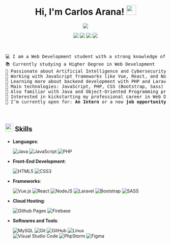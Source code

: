 <h1 align="center">
Hi, I'm Carlos Arana!
	<a href="https://github.com/Bouaskaoun" target="_self">
		<img src="https://media.giphy.com/media/hvRJCLFzcasrR4ia7z/giphy.gif" width="30">
	</a>
</h1>

<p align="center">
	<a href="https://github.com/Bouaskaoun">
		<img src="https://readme-typing-svg.herokuapp.com?lines=Full+Stack+Web+Developer;Always%20learning%20new%20things&center=true&width=380&height=45">
	</a>
</p>

 <p align="center">
<img src="https://img.shields.io/badge/Age-19-blue" />
  <img src="https://img.shields.io/badge/Focus-Web%20Development-brightgreen" />
  <img src="https://img.shields.io/badge/Lives-Granada,%20Spain-success" />
  <img src="https://img.shields.io/badge/Languages-Spanish%20%26%20English-brightgreen" />
</p>
<br>

<pre>
💻 I am a Web Development student with a strong knowledge of building dynamic and scalable applications  
📚 Currently studying a Higher Degree in Web Development  
📝 Passionate about Artificial Intelligence and Cybersecurity  
🔭 Working with JavaScript frameworks like Vue, React, and Node  
🌱 Learning more about backend development with PHP and Laravel  
🌟 Main technologies: JavaScript, PHP, CSS (Bootstrap, Sass)  
🚀 Also familiar with Java and Object-Oriented Programming principles  
🚩 Interested in kickstarting my professional career in Web Development  
🤔 I’m currently open for: <b>An Intern</b> or a new <b>job opportunity</b>, this is <a href="[https://github.com/carlos-aj/CV/blob/main/CVCarlosAranaJimenez.pdf](https://github.com/carlos-aj/CV/blob/main/carlosCV.pdf)" target="_blank">MY CV.</a>
</pre>
<br>

## <img src="https://media2.giphy.com/media/QssGEmpkyEOhBCb7e1/giphy.gif?cid=ecf05e47a0n3gi1bfqntqmob8g9aid1oyj2wr3ds3mg700bl&rid=giphy.gif" width ="25"><b> Skills</b>

<p align="center">

- **Languages**:
    
    ![Java](https://img.shields.io/badge/java-%23ED8B00.svg?style=for-the-badge&logo=openjdk&logoColor=white)
    ![JavaScript](https://img.shields.io/badge/javascript-%23323330.svg?style=for-the-badge&logo=javascript&logoColor=%23F7DF1E)
    ![PHP](https://img.shields.io/badge/php-%23777BB4.svg?style=for-the-badge&logo=php&logoColor=white)
    
- **Front-End Development**:

   ![HTML5](https://img.shields.io/badge/HTML5%20-%23E34F26.svg?style=for-the-badge&logo=html5&logoColor=white)
   ![CSS3](https://img.shields.io/badge/CSS%20-%231572B6.svg?style=for-the-badge&logo=css3&logoColor=white)

- **Frameworks**:

   ![Vue.js](https://img.shields.io/badge/vuejs-%2335495e.svg?style=for-the-badge&logo=vuedotjs&logoColor=%234FC08D)
   ![React](https://img.shields.io/badge/react-%2320232a.svg?style=for-the-badge&logo=react&logoColor=%2361DAFB)
   ![NodeJS](https://img.shields.io/badge/node.js-6DA55F?style=for-the-badge&logo=node.js&logoColor=white)
   ![Laravel](https://img.shields.io/badge/laravel-%23FF2D20.svg?style=for-the-badge&logo=laravel&logoColor=white)
   ![Bootstrap](https://img.shields.io/badge/bootstrap-%238511FA.svg?style=for-the-badge&logo=bootstrap&logoColor=white)
   ![SASS](https://img.shields.io/badge/SASS-hotpink.svg?style=for-the-badge&logo=SASS&logoColor=white)
  
- **Cloud Hosting**:

    ![Github Pages](https://img.shields.io/badge/GitHub%20Pages-%23327FC7.svg?style=for-the-badge&logo=github&logoColor=white)
    ![Firebase](https://img.shields.io/badge/firebase-a08021?style=for-the-badge&logo=firebase&logoColor=ffcd34)

- **Softwares and Tools**:

    ![MySQL](https://img.shields.io/badge/mysql-4479A1.svg?style=for-the-badge&logo=mysql&logoColor=white)
    ![Git](https://img.shields.io/badge/git-%23F05033.svg?style=for-the-badge&logo=git&logoColor=white)
    ![GitHub](https://img.shields.io/badge/github-%23121011.svg?style=for-the-badge&logo=github&logoColor=white)
    ![Linux](https://img.shields.io/badge/Linux-FCC624?style=for-the-badge&logo=linux&logoColor=black)  
    ![Visual Studio Code](https://img.shields.io/badge/Visual%20Studio%20Code-0078d7.svg?style=for-the-badge&logo=visual-studio-code&logoColor=white)
    ![PhpStorm](https://img.shields.io/badge/phpstorm-143?style=for-the-badge&logo=phpstorm&logoColor=black&color=black&labelColor=darkorchid)
    ![Figma](https://img.shields.io/badge/figma-%23F24E1E.svg?style=for-the-badge&logo=figma&logoColor=white)
